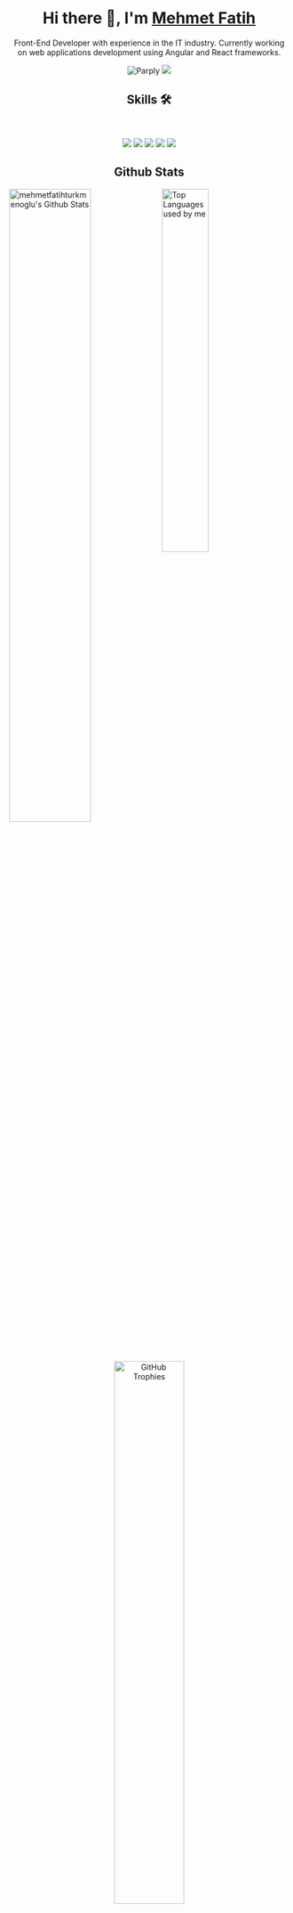 <h1 align="center">Hi there 👋, I'm <a href="https://github.com/mehmetfatihturkmenoglu/">Mehmet Fatih</a></h1>

<p align="center">
Front-End Developer with experience in the IT industry. Currently working on web applications development using Angular and React frameworks.
</p>

<p align="center">
  <img src="https://komarev.com/ghpvc/?username=mehmetfatihturkmenoglu" alt="Parply" />
    <a href="https://github.com/mehmetfatihturkmenoglu/"><img src="https://img.shields.io/github/followers/mehmetfatihturkmenoglu?style=flat-square?color=%234CC61E&label=GitHub%20Followers%20"></a>
</p>

<h2 align="center">Skills 🛠</h2>

<br>

<p align="center">
<img src="https://img.shields.io/badge/JavaScript-323330?style=flat&logo=javascript&logoColor=F7DF1E"> <img src="https://img.shields.io/badge/React-20232A?style=flate&logo=react&logoColor=61DAFB"> <img src="https://img.shields.io/badge/Angular-DD0031?style=flat&logo=angular&logoColor=white"> <img src="https://img.shields.io/badge/Visual%20Studio%20Code-007ACC?style=flat&logo=Visual%20Studio%20Code&logoColor=white&labelColor=007ACC"> <img src="https://img.shields.io/badge/PostgreSQL-316192?style=flat&logo=postgresql&logoColor=white">
</p>

<h2 align="center" background="#E33D80">Github Stats</h2>
<picture>
  <source media="(prefers-color-scheme: dark)" srcset="https://github-readme-stats.vercel.app/api?username=mehmetfatihturkmenoglu&show_icons=true&hide=contribs&cache_seconds=86400&theme=radical&bg_color=0D1117&hide_border=true">
  <source media="(prefers-color-scheme: light)" srcset="https://github-readme-stats.vercel.app/api?username=mehmetfatihturkmenoglu&show_icons=true&hide=contribs&cache_seconds=86400&hide_border=true">
  <img align="left" alt="mehmetfatihturkmenoglu's Github Stats" src="https://github-readme-stats.vercel.app/api?username=mehmetfatihturkmenoglu&show_icons=true&hide=contribs&cache_seconds=86400&theme=radical&bg_color=0D1117&hide_border=true" width="54%"/>
</picture>
<picture>
  <source media="(prefers-color-scheme: dark)" srcset="https://github-readme-stats.vercel.app/api/top-langs/?username=mehmetfatihturkmenoglu&langs_count=6&layout=compact&theme=radical&bg_color=0D1117&hide_border=true">
  <source media="(prefers-color-scheme: light)" srcset="https://github-readme-stats.vercel.app/api/top-langs/?username=mehmetfatihturkmenoglu&langs_count=6&layout=compact&hide_border=true">
  <img alt="Top Languages used by me" src="https://github-readme-stats.vercel.app/api/top-langs/?username=mehmetfatihturkmenoglu&langs_count=6&layout=compact&theme=radical&bg_color=0D1117&hide_border=true" width="40.9%"/>
</picture>

<br>

<p align="center">
  <picture>
    <source media="(prefers-color-scheme: dark)" srcset="https://github-readme-streak-stats.herokuapp.com?user=mehmetfatihturkmenoglu&theme=radical&hide_border=true&background=0D1117">
    <source media="(prefers-color-scheme: light)" srcset="https://github-readme-streak-stats.herokuapp.com?user=mehmetfatihturkmenoglu&hide_border=true">
    <img alt="GitHub Trophies" src="https://github-readme-streak-stats.herokuapp.com?user=mehmetfatihturkmenoglu&theme=radical&hide_border=true&background=0D1117" width="50%">
  </picture>
</p>

<br>

<p align="center">
  <picture>
    <source media="(prefers-color-scheme: dark)" srcset="https://github-profile-trophy.vercel.app/?username=mehmetfatihturkmenoglu&theme=radical&column=4&margin-w=15&no-frame=true&&no-bg=true&margin-h=15">
    <source media="(prefers-color-scheme: light)" srcset="https://github-profile-trophy.vercel.app/?username=mehmetfatihturkmenoglu&column=4&margin-w=15&no-frame=true&&no-bg=true&margin-h=15">
    <img alt="GitHub Trophies" src="https://github-profile-trophy.vercel.app/?username=mehmetfatihturkmenoglu&theme=radical&column=4&margin-w=15&no-frame=true&&no-bg=true&margin-h=15" width="80%">
  </picture>
</p>

<!--
[radical]: https://github-readme-stats.vercel.app/api?username=mehmetfatihturkmenoglu&show_icons=true&hide=contribs,prs&cache_seconds=86400&theme=radical&bg_color=0D1117&hide_border=true
[radical_repo]: https://github-readme-stats.vercel.app/api/pin/?username=mehmetfatihturkmenoglu&repo=PSM&cache_seconds=86400&theme=radical
[radical_languages]: https://github-readme-stats.vercel.app/api/top-langs/?username=mehmetfatihturkmenoglu&langs_count=4&layout=compact&theme=radical&bg_color=0D1117&hide_border=true
[radical_trophies]: https://github-profile-trophy.vercel.app/?username=mehmetfatihturkmenoglu&theme=radical&column=4&margin-w=15&no-frame=true&&no-bg=true&margin-h=15
[radical_streak]: https://github-readme-streak-stats.herokuapp.com?user=mehmetfatihturkmenoglu&theme=radical&hide_border=true&background=0D1117
-->
